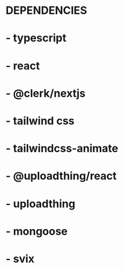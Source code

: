 # DEPENDENCIES
#   - typescript
#   - react
#   - @clerk/nextjs
#   - tailwind css
#   - tailwindcss-animate
#   - @uploadthing/react
#   - uploadthing
#   - mongoose
#   - svix